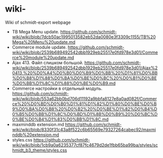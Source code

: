 # wiki-
Wiki of schmidt-export webpage 

* TB Mega Menu update. https://github.com/schmidt-wiki/wiki/blob/7dcb50ac1995013582eb52da0080e3f3309c1155/TB%20Mega%20Menu%20update.md
* Commerce module update. https://github.com/schmidt-wiki/wiki/blob/2539b689492542dbb1929eb25517e0fd978e3d01/Commerce%20module%20update.md
* Ajax 413. Файл слишком большой. https://github.com/schmidt-wiki/wiki/blob/2539b689492542dbb1929eb25517e0fd978e3d01/Ajax%20413.%20%D0%A4%D0%B0%D0%B9%D0%BB%20%D1%81%D0%BB%D0%B8%D1%88%D0%BA%D0%BE%D0%BC%20%D0%B1%D0%BE%D0%BB%D1%8C%D1%88%D0%BE%D0%B9.md
* Commerce настройки в отдельный модуль. https://github.com/schmidt-wiki/wiki/blob/553a62bb0bd706d11192a9bbfa8127e8a0ad082f/Commerce%20%D0%BD%D0%B0%D1%81%D1%82%D1%80%D0%BE%D0%B9%D0%BA%D0%B8%20%D0%B2%20%D0%BE%D1%82%D0%B4%D0%B5%D0%BB%D1%8C%D0%BD%D1%8B%D0%B9%20%D0%BC%D0%BE%D0%B4%D1%83%D0%BB%D1%8C.md
* maxminddb extension.md https://github.com/schmidt-wiki/wiki/blob/8330f31c43a8f522c6b65569e79327264cabec92/maxminddb%20extension.md
* styles.css https://github.com/schmidt-wiki/wiki/blob/1cb9a0a6235377cf87fc4679d2de1fbb65ba99ba/styles/schmidt_b3_theme/styles.css
